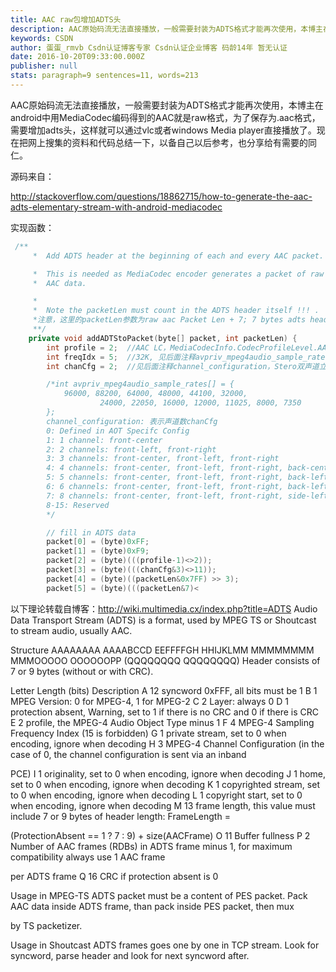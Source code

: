```yaml
---
title: AAC raw包增加ADTS头
description: AAC原始码流无法直接播放，一般需要封装为ADTS格式才能再次使用，本博主在android中用MediaCodec编码得到的AAC就是raw格式，为了保存为.aac格式，需要增加adts头，这样就可以通过vlc或者windows Media player直接播放了。现在把网上搜集的资料和代码总结一下，以备自己以后参考，也分享给有需要的同仁。源码来自：http://stackover
keywords: CSDN
author: 蛋蛋_rmvb Csdn认证博客专家 Csdn认证企业博客 码龄14年 暂无认证
date: 2016-10-20T09:33:00.000Z
publisher: null
stats: paragraph=9 sentences=11, words=213
---
```

AAC原始码流无法直接播放，一般需要封装为ADTS格式才能再次使用，本博主在android中用MediaCodec编码得到的AAC就是raw格式，为了保存为.aac格式，需要增加adts头，这样就可以通过vlc或者windows Media player直接播放了。现在把网上搜集的资料和代码总结一下，以备自己以后参考，也分享给有需要的同仁。

源码来自：

http://stackoverflow.com/questions/18862715/how-to-generate-the-aac-adts-elementary-stream-with-android-mediacodec

实现函数：

```cpp
 /**
     *  Add ADTS header at the beginning of each and every AAC packet.

     *  This is needed as MediaCodec encoder generates a packet of raw
     *  AAC data.

     *
     *  Note the packetLen must count in the ADTS header itself !!! .
     *注意，这里的packetLen参数为raw aac Packet Len + 7; 7 bytes adts header
     **/
    private void addADTStoPacket(byte[] packet, int packetLen) {
        int profile = 2;  //AAC LC，MediaCodecInfo.CodecProfileLevel.AACObjectLC;
        int freqIdx = 5;  //32K, 见后面注释avpriv_mpeg4audio_sample_rates中32000对应的数组下标，来自ffmpeg源码
        int chanCfg = 2;  //见后面注释channel_configuration，Stero双声道立体声

        /*int avpriv_mpeg4audio_sample_rates[] = {
            96000, 88200, 64000, 48000, 44100, 32000,
                    24000, 22050, 16000, 12000, 11025, 8000, 7350
        };
        channel_configuration: 表示声道数chanCfg
        0: Defined in AOT Specifc Config
        1: 1 channel: front-center
        2: 2 channels: front-left, front-right
        3: 3 channels: front-center, front-left, front-right
        4: 4 channels: front-center, front-left, front-right, back-center
        5: 5 channels: front-center, front-left, front-right, back-left, back-right
        6: 6 channels: front-center, front-left, front-right, back-left, back-right, LFE-channel
        7: 8 channels: front-center, front-left, front-right, side-left, side-right, back-left, back-right, LFE-channel
        8-15: Reserved
        */

        // fill in ADTS data
        packet[0] = (byte)0xFF;
        packet[1] = (byte)0xF9;
        packet[2] = (byte)(((profile-1)<>2));
        packet[3] = (byte)(((chanCfg&3)<>11));
        packet[4] = (byte)((packetLen&0x7FF) >> 3);
        packet[5] = (byte)(((packetLen&7)<
```

以下理论转载自博客：http://wiki.multimedia.cx/index.php?title=ADTS
Audio Data Transport Stream (ADTS) is a format, used by MPEG TS or Shoutcast to stream audio, usually AAC.

Structure
AAAAAAAA AAAABCCD EEFFFFGH HHIJKLMM MMMMMMMM MMMOOOOO OOOOOOPP (QQQQQQQQ QQQQQQQQ)
Header consists of 7 or 9 bytes (without or with CRC).

Letter Length (bits) Description
A 12 syncword 0xFFF, all bits must be 1
B 1 MPEG Version: 0 for MPEG-4, 1 for MPEG-2
C 2 Layer: always 0
D 1 protection absent, Warning, set to 1 if there is no CRC and 0 if there is CRC
E 2 profile, the MPEG-4 Audio Object Type minus 1
F 4 MPEG-4 Sampling Frequency Index (15 is forbidden)
G 1 private stream, set to 0 when encoding, ignore when decoding
H 3 MPEG-4 Channel Configuration (in the case of 0, the channel configuration is sent via an inband

PCE)
I 1 originality, set to 0 when encoding, ignore when decoding
J 1 home, set to 0 when encoding, ignore when decoding
K 1 copyrighted stream, set to 0 when encoding, ignore when decoding
L 1 copyright start, set to 0 when encoding, ignore when decoding
M 13 frame length, this value must include 7 or 9 bytes of header length: FrameLength =

(ProtectionAbsent == 1 ? 7 : 9) + size(AACFrame)
O 11 Buffer fullness
P 2 Number of AAC frames (RDBs) in ADTS frame minus 1, for maximum compatibility always use 1 AAC frame

per ADTS frame
Q 16 CRC if protection absent is 0

Usage in MPEG-TS
ADTS packet must be a content of PES packet. Pack AAC data inside ADTS frame, than pack inside PES packet, then mux

by TS packetizer.

Usage in Shoutcast
ADTS frames goes one by one in TCP stream. Look for syncword, parse header and look for next syncword after.
